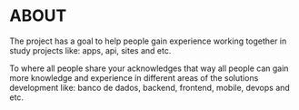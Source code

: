# ABOUT

The project has a goal to help people gain experience working together in study projects like: apps, api, sites and etc.

To where all people share your acknowledges that way all people can gain more knowledge and experience in different areas of the solutions development like: banco de dados, backend, frontend, mobile, devops and etc.
